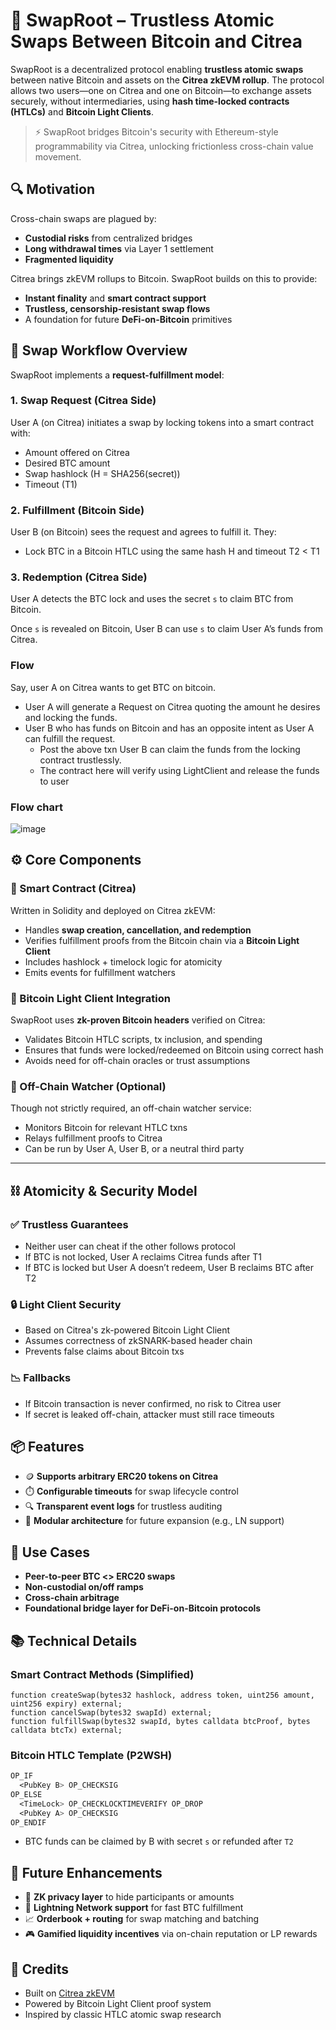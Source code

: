 # 📘 SwapRoot – Trustless Atomic Swaps Between Bitcoin and Citrea

SwapRoot is a decentralized protocol enabling **trustless atomic swaps** between native Bitcoin and assets on the **Citrea zkEVM rollup**. The protocol allows two users—one on Citrea and one on Bitcoin—to exchange assets securely, without intermediaries, using **hash time-locked contracts (HTLCs)** and **Bitcoin Light Clients**.

> ⚡ SwapRoot bridges Bitcoin's security with Ethereum-style programmability via Citrea, unlocking frictionless cross-chain value movement.

## 🔍 Motivation

Cross-chain swaps are plagued by:

* **Custodial risks** from centralized bridges
* **Long withdrawal times** via Layer 1 settlement
* **Fragmented liquidity**

Citrea brings zkEVM rollups to Bitcoin. SwapRoot builds on this to provide:

* **Instant finality** and **smart contract support**
* **Trustless, censorship-resistant swap flows**
* A foundation for future **DeFi-on-Bitcoin** primitives


## 🔁 Swap Workflow Overview

SwapRoot implements a **request-fulfillment model**:

### 1. **Swap Request (Citrea Side)**

User A (on Citrea) initiates a swap by locking tokens into a smart contract with:

* Amount offered on Citrea
* Desired BTC amount
* Swap hashlock (H = SHA256(secret))
* Timeout (T1)

### 2. **Fulfillment (Bitcoin Side)**

User B (on Bitcoin) sees the request and agrees to fulfill it. They:

* Lock BTC in a Bitcoin HTLC using the same hash H and timeout T2 < T1

### 3. **Redemption (Citrea Side)**

User A detects the BTC lock and uses the secret `s` to claim BTC from Bitcoin.

Once `s` is revealed on Bitcoin, User B can use `s` to claim User A’s funds from Citrea.

### Flow 
Say, user A on Citrea wants to get BTC on bitcoin.
- User A will generate a Request on Citrea quoting the amount he desires and locking the funds.
- User B who has funds on Bitcoin and has an opposite intent as User A can fulfill the request.
	- Post the above txn User B can claim the funds from the locking contract trustlessly.
	- The contract here will verify using LightClient and release the funds to user

### Flow chart
![image](https://github.com/user-attachments/assets/7496dbd1-bfe8-461f-9dcd-f077d4cf1694)

## ⚙️ Core Components

### 🔐 Smart Contract (Citrea)

Written in Solidity and deployed on Citrea zkEVM:

* Handles **swap creation, cancellation, and redemption**
* Verifies fulfillment proofs from the Bitcoin chain via a **Bitcoin Light Client**
* Includes hashlock + timelock logic for atomicity
* Emits events for fulfillment watchers

### 🧠 Bitcoin Light Client Integration

SwapRoot uses **zk-proven Bitcoin headers** verified on Citrea:

* Validates Bitcoin HTLC scripts, tx inclusion, and spending
* Ensures that funds were locked/redeemed on Bitcoin using correct hash
* Avoids need for off-chain oracles or trust assumptions

### 🔎 Off-Chain Watcher (Optional)

Though not strictly required, an off-chain watcher service:

* Monitors Bitcoin for relevant HTLC txns
* Relays fulfillment proofs to Citrea
* Can be run by User A, User B, or a neutral third party

---

## ⛓️ Atomicity & Security Model

### ✅ Trustless Guarantees

* Neither user can cheat if the other follows protocol
* If BTC is not locked, User A reclaims Citrea funds after T1
* If BTC is locked but User A doesn’t redeem, User B reclaims BTC after T2

### 🔒 Light Client Security

* Based on Citrea's zk-powered Bitcoin Light Client
* Assumes correctness of zkSNARK-based header chain
* Prevents false claims about Bitcoin txs

### 📉 Fallbacks

* If Bitcoin transaction is never confirmed, no risk to Citrea user
* If secret is leaked off-chain, attacker must still race timeouts


## 📦 Features

* 🪙 **Supports arbitrary ERC20 tokens on Citrea**
* ⏱️ **Configurable timeouts** for swap lifecycle control
* 🔍 **Transparent event logs** for trustless auditing
* 🔗 **Modular architecture** for future expansion (e.g., LN support)


## 🧪 Use Cases

* **Peer-to-peer BTC <> ERC20 swaps**
* **Non-custodial on/off ramps**
* **Cross-chain arbitrage**
* **Foundational bridge layer for DeFi-on-Bitcoin protocols**


## 📚 Technical Details

### Smart Contract Methods (Simplified)

```solidity
function createSwap(bytes32 hashlock, address token, uint256 amount, uint256 expiry) external;
function cancelSwap(bytes32 swapId) external;
function fulfillSwap(bytes32 swapId, bytes calldata btcProof, bytes calldata btcTx) external;
```

### Bitcoin HTLC Template (P2WSH)

```asm
OP_IF
  <PubKey B> OP_CHECKSIG
OP_ELSE
  <TimeLock> OP_CHECKLOCKTIMEVERIFY OP_DROP
  <PubKey A> OP_CHECKSIG
OP_ENDIF
```

* BTC funds can be claimed by B with secret `s` or refunded after `T2`

## 🧱 Future Enhancements

* 🔐 **ZK privacy layer** to hide participants or amounts
* 🌉 **Lightning Network support** for fast BTC fulfillment
* 📈 **Orderbook + routing** for swap matching and batching
* 🎮 **Gamified liquidity incentives** via on-chain reputation or LP rewards

## 🙌 Credits

* Built on [Citrea zkEVM](https://citrea.xyz)
* Powered by Bitcoin Light Client proof system
* Inspired by classic HTLC atomic swap research
